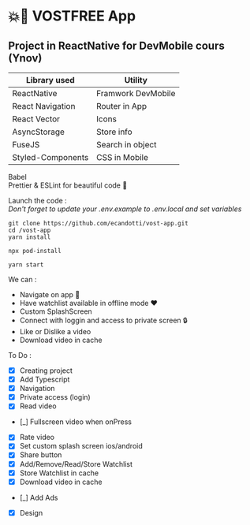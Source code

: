 # 💥📱 VOSTFREE App

## Project in ReactNative for DevMobile cours (Ynov)

| Library used      | Utility            |
| ----------------- | ------------------ |
| ReactNative       | Framwork DevMobile |
| React Navigation  | Router in App      |
| React Vector      | Icons              |
| AsyncStorage      | Store info         |
| FuseJS            | Search in object   |
| Styled-Components | CSS in Mobile      |

Babel  
Prettier & ESLint for beautiful code 🥰

Launch the code :  
_Don't forget to update your .env.example to .env.local and set variables_

```
git clone https://github.com/ecandotti/vost-app.git
cd /vost-app
yarn install

npx pod-install

yarn start
```

We can :

-   Navigate on app 🚗
-   Have watchlist available in offline mode ♥️
-   Custom SplashScreen
-   Connect with loggin and access to private screen 🔒
-   Like or Dislike a video
-   Download video in cache

To Do :

-   [x] Creating project
-   [x] Add Typescript
-   [x] Navigation
-   [x] Private access (login)
-   [x] Read video
-   [_] Fullscreen video when onPress
-   [x] Rate video
-   [x] Set custom splash screen ios/android
-   [x] Share button
-   [x] Add/Remove/Read/Store Watchlist
-   [x] Store Watchlist in cache
-   [x] Download video in cache
-   [_] Add Ads
-   [x] Design
